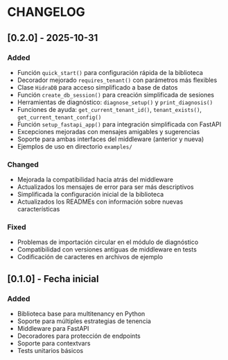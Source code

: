 # CHANGELOG

## [0.2.0] - 2025-10-31

### Added
- Función `quick_start()` para configuración rápida de la biblioteca
- Decorador mejorado `requires_tenant()` con parámetros más flexibles
- Clase `HidraDB` para acceso simplificado a base de datos
- Función `create_db_session()` para creación simplificada de sesiones
- Herramientas de diagnóstico: `diagnose_setup()` y `print_diagnosis()`
- Funciones de ayuda: `get_current_tenant_id()`, `tenant_exists()`, `get_current_tenant_config()`
- Función `setup_fastapi_app()` para integración simplificada con FastAPI
- Excepciones mejoradas con mensajes amigables y sugerencias
- Soporte para ambas interfaces del middleware (anterior y nueva)
- Ejemplos de uso en directorio `examples/`

### Changed
- Mejorada la compatibilidad hacia atrás del middleware
- Actualizados los mensajes de error para ser más descriptivos
- Simplificada la configuración inicial de la biblioteca
- Actualizados los READMEs con información sobre nuevas características

### Fixed
- Problemas de importación circular en el módulo de diagnóstico
- Compatibilidad con versiones antiguas de middleware en tests
- Codificación de caracteres en archivos de ejemplo

## [0.1.0] - Fecha inicial

### Added
- Biblioteca base para multitenancy en Python
- Soporte para múltiples estrategias de tenencia
- Middleware para FastAPI
- Decoradores para protección de endpoints
- Soporte para contextvars
- Tests unitarios básicos